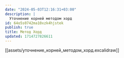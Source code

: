```yaml
---
date: "2024-05-03T12:16:31+03:00"
description: |
  Уточнение корней методом хорд
id: 64o5s0742ma10xzk4hjstek
publish: true
title: Метод Хорд
updated: 1714727826611
---
```

[[assets/уточнение_корней_методом_хорд.excalidraw]]